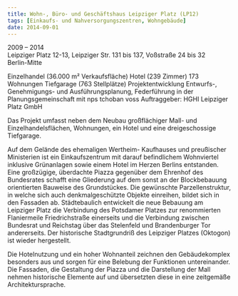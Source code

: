 ```yaml
---
title: Wohn-, Büro- und Geschäftshaus Leipziger Platz (LP12)
tags: [Einkaufs- und Nahversorgungszentren, Wohngebäude]
date: 2014-09-01
---
```

2009 – 2014<br/>
Leipziger Platz 12-13, Leipziger Str. 131 bis 137, Voßstraße 24 bis 32<br/>
Berlin-Mitte

Einzelhandel (36.000 m² Verkaufsfläche)
Hotel (239 Zimmer)
173 Wohnungen
Tiefgarage (763 Stellplätze)
Projektentwicklung
Entwurfs-, Genehmigungs- und Ausführungsplanung,
Federführung in der Planungsgemeinschaft mit nps tchoban voss
Auftraggeber: HGHI Leipziger Platz GmbH


Das Projekt umfasst neben dem Neubau großflächiger Mall- und  Einzelhandelsflächen, Wohnungen, ein Hotel und eine
dreigeschossige Tiefgarage.

Auf dem Gelände des ehemaligen Wertheim- Kaufhauses und preußischer Ministerien ist ein Einkaufszentrum mit darauf
befindlichem Wohnviertel inklusive Grünanlagen sowie einem Hotel im Herzen Berlins entstanden. 
Eine großzügige, überdachte Piazza gegenüber dem  Ehrenhof des Bundesrates schafft eine Gliederung auf dem sonst
an der Blockbebauung orientierten Bauweise des Grundstückes. Die gewünschte Parzellenstruktur, in welche sich auch
denkmalgeschützte Objekte einreihen, bildet sich in den Fassaden ab.
Städtebaulich entwickelt die neue Bebauung am Leipziger Platz die Verbindung des Potsdamer Platzes zur renommierten
Flaniermeile Friedrichstraße einerseits und die Verbindung zwischen Bundesrat und Reichstag über das Stelenfeld
und Brandenburger Tor andererseits. Der historische Stadtgrundriß des Leipziger Platzes (Oktogon) ist wieder hergestellt.

Die Hotelnutzung und ein hoher Wohnanteil zeichnen den Gebäudekomplex besonders aus und sorgen für eine Belebung der
Funktionen untereinander. Die Fassaden, die Gestaltung der Piazza und die Darstellung der Mall nehmen historische Elemente
auf und übersetzten diese in eine zeitgemäße Architektursprache. 
